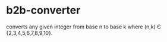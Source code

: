 # b2b-converter
converts any given integer from base n to base k where (n,k) Є {2,3,4,5,6,7,8,9,10}. 
